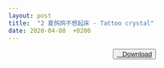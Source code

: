 ```yaml
---
layout: post
title:  "2 夏鸽鸽不想起床 - Tattoo crystal"
date: 2020-04-08  +0200
---
```

<center><button><a href="https://drive.google.com/folderview?id=1HsA0qOqRX9kdBbHWDzkXDu7lbCMRBqVf"><i class="fa fa-caret-down"></i>&nbsp;&nbsp; Download</a></button></center>

